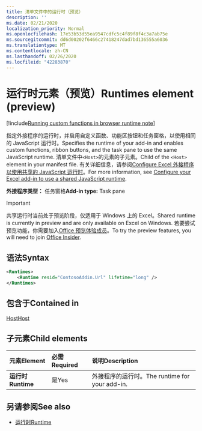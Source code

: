 ```yaml
---
title: 清单文件中的运行时（预览）
description: ''
ms.date: 02/21/2020
localization_priority: Normal
ms.openlocfilehash: 17e53b53d55ea9547cdfc5c4f89f8f4c3a7ab75e
ms.sourcegitcommit: dd6d00202f6466c27418247dad7bd136555a6036
ms.translationtype: MT
ms.contentlocale: zh-CN
ms.lasthandoff: 02/26/2020
ms.locfileid: "42283870"
---
```

# <a name="runtimes-element-preview"></a><span data-ttu-id="fddc2-102">运行时元素（预览）</span><span class="sxs-lookup"><span data-stu-id="fddc2-102">Runtimes element (preview)</span></span>

[!include[Running custom functions in browser runtime note](../../includes/excel-shared-runtime-preview-note.md)]

<span data-ttu-id="fddc2-103">指定外接程序的运行时，并启用自定义函数、功能区按钮和任务窗格，以使用相同的 JavaScript 运行时。</span><span class="sxs-lookup"><span data-stu-id="fddc2-103">Specifies the runtime of your add-in and enables custom functions, ribbon buttons, and the task pane to use the same JavaScript runtime.</span></span> <span data-ttu-id="fddc2-104">清单文件中`<Host>`的元素的子元素。</span><span class="sxs-lookup"><span data-stu-id="fddc2-104">Child of the `<Host>` element in your manifest file.</span></span> <span data-ttu-id="fddc2-105">有关详细信息，请参阅[Configure Excel 外接程序以使用共享的 JavaScript 运行时](../../excel/configure-your-add-in-to-use-a-shared-runtime.md)。</span><span class="sxs-lookup"><span data-stu-id="fddc2-105">For more information, see [Configure your Excel add-in to use a shared JavaScript runtime](../../excel/configure-your-add-in-to-use-a-shared-runtime.md).</span></span>

<span data-ttu-id="fddc2-106">**外接程序类型：** 任务窗格</span><span class="sxs-lookup"><span data-stu-id="fddc2-106">**Add-in type:** Task pane</span></span>

> [!IMPORTANT]
> <span data-ttu-id="fddc2-107">共享运行时当前处于预览阶段，仅适用于 Windows 上的 Excel。</span><span class="sxs-lookup"><span data-stu-id="fddc2-107">Shared runtime is currently in preview and are only available on Excel on Windows.</span></span> <span data-ttu-id="fddc2-108">若要尝试预览功能，你需要加入[Office 预览体验成员](https://insider.office.com/)。</span><span class="sxs-lookup"><span data-stu-id="fddc2-108">To try the preview features, you will need to join [Office Insider](https://insider.office.com/).</span></span>

## <a name="syntax"></a><span data-ttu-id="fddc2-109">语法</span><span class="sxs-lookup"><span data-stu-id="fddc2-109">Syntax</span></span>

```XML
<Runtimes>
    <Runtime resid="ContosoAddin.Url" lifetime="long" />
</Runtimes>
```

## <a name="contained-in"></a><span data-ttu-id="fddc2-110">包含于</span><span class="sxs-lookup"><span data-stu-id="fddc2-110">Contained in</span></span> 
[<span data-ttu-id="fddc2-111">Host</span><span class="sxs-lookup"><span data-stu-id="fddc2-111">Host</span></span>](./host.md)

## <a name="child-elements"></a><span data-ttu-id="fddc2-112">子元素</span><span class="sxs-lookup"><span data-stu-id="fddc2-112">Child elements</span></span>

|  <span data-ttu-id="fddc2-113">元素</span><span class="sxs-lookup"><span data-stu-id="fddc2-113">Element</span></span> |  <span data-ttu-id="fddc2-114">必需</span><span class="sxs-lookup"><span data-stu-id="fddc2-114">Required</span></span>  |  <span data-ttu-id="fddc2-115">说明</span><span class="sxs-lookup"><span data-stu-id="fddc2-115">Description</span></span>  |
|:-----|:-----|:-----|
|  <span data-ttu-id="fddc2-116">**运行时**</span><span class="sxs-lookup"><span data-stu-id="fddc2-116">**Runtime**</span></span>     | <span data-ttu-id="fddc2-117">是</span><span class="sxs-lookup"><span data-stu-id="fddc2-117">Yes</span></span> |  <span data-ttu-id="fddc2-118">外接程序的运行时。</span><span class="sxs-lookup"><span data-stu-id="fddc2-118">The runtime for your add-in.</span></span>

## <a name="see-also"></a><span data-ttu-id="fddc2-119">另请参阅</span><span class="sxs-lookup"><span data-stu-id="fddc2-119">See also</span></span>

- [<span data-ttu-id="fddc2-120">运行时</span><span class="sxs-lookup"><span data-stu-id="fddc2-120">Runtime</span></span>](runtime.md)
